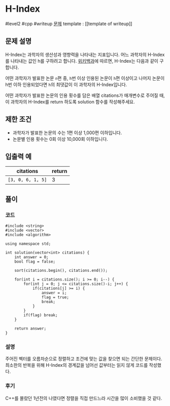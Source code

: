 # H-Index

#level2 #cpp #writeup
[문제](https://school.programmers.co.kr/learn/courses/30/lessons/42747)
template : [[template of writeup]]

## 문제 설명

H-Index는 과학자의 생산성과 영향력을 나타내는 지표입니다. 어느 과학자의 H-Index를 나타내는 값인 h를 구하려고 합니다. [위키백과](https://school.programmers.co.kr/learn/courses/30/lessons/42747#fn1)에 따르면, H-Index는 다음과 같이 구합니다.

어떤 과학자가 발표한 논문 `n`편 중, `h`번 이상 인용된 논문이 `h`편 이상이고 나머지 논문이 h번 이하 인용되었다면 `h`의 최댓값이 이 과학자의 H-Index입니다.

어떤 과학자가 발표한 논문의 인용 횟수를 담은 배열 citations가 매개변수로 주어질 때, 이 과학자의 H-Index를 return 하도록 solution 함수를 작성해주세요.

## 제한 조건

- 과학자가 발표한 논문의 수는 1편 이상 1,000편 이하입니다.
- 논문별 인용 횟수는 0회 이상 10,000회 이하입니다.

## 입출력 예

| citations         | return |
| ----------------- | ------ |
| `[3, 0, 6, 1, 5]` | 3      |

## 풀이

### 코드

```
#include <string>
#include <vector>
#include <algorithm>

using namespace std;

int solution(vector<int> citations) {
    int answer = 0;
    bool flag = false;
    
    sort(citations.begin(), citations.end());
    
    for(int i = citations.size(); i >= 0; i--) {
        for(int j = 0; j <= citations.size()-i; j++) {
            if(citations[j] >= i) {
                answer = i;
                flag = true;
                break;
            }
        }
        if(flag) break;
    }
    
    return answer;
}
```

### 설명

주어진 벡터를 오름차순으로 정렬하고 조건에 맞는 값을 찾으면 되는 간단한 문제이다. 최소한의 반복을 위해 H-Index의 경계값을 넘어선 값부터는 읽지 않게 코드를 작성했다.

### 후기

C++를 몰랐던 1년전의 나였다면 정렬을 직접 만드느라 시간을 많이 소비했을 것 같다.
